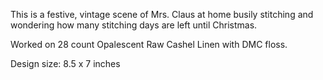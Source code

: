 This is a festive, vintage scene of Mrs. Claus at
home busily stitching and wondering how many
stitching days are left until Christmas.

Worked on 28 count Opalescent Raw Cashel
Linen with DMC floss.

Design size: 8.5 x 7 inches
